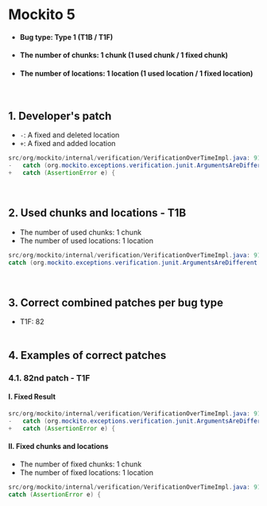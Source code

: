 # Mockito 5
* <h4>Bug type: Type 1 (T1B / T1F)</h4>
* <h4>The number of chunks: 1 chunk (1 used chunk / 1 fixed chunk)</h4>
* <h4>The number of locations: 1 location (1 used location / 1 fixed location)</h4>
<br>

## 1. Developer's patch
* `-`: A fixed and deleted location
* `+`: A fixed and added location
```java
src/org/mockito/internal/verification/VerificationOverTimeImpl.java: 91
-   catch (org.mockito.exceptions.verification.junit.ArgumentsAreDifferent e) {
+   catch (AssertionError e) {
```
<br>

## 2. Used chunks and locations - T1B
* The number of used chunks: 1 chunk
* The number of used locations: 1 location
```java
src/org/mockito/internal/verification/VerificationOverTimeImpl.java: 91
catch (org.mockito.exceptions.verification.junit.ArgumentsAreDifferent e) {
```
<br>

## 3. Correct combined patches per bug type
* T1F: 82
<br><br>

## 4. Examples of correct patches
### 4.1. 82nd patch - T1F
#### I. Fixed Result
```java
src/org/mockito/internal/verification/VerificationOverTimeImpl.java: 91
-   catch (org.mockito.exceptions.verification.junit.ArgumentsAreDifferent e) {
+   catch (AssertionError e) {
```

#### II. Fixed chunks and locations
* The number of fixed chunks: 1 chunk
* The number of fixed locations: 1 location
```java
src/org/mockito/internal/verification/VerificationOverTimeImpl.java: 91
catch (AssertionError e) {
```
<br><br>
